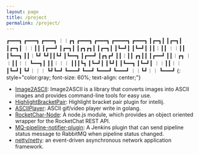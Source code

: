 ```yaml
---
layout: page
title: /project
permalink: /project/
---
```


┏━━━┓ ┏━━━┓ ┏━━━┓ ︱︱┏┓ ┏━━━┓ ┏━━━┓ ┏━━━━┓ ┏━━━┓
┃┏━┓┃ ┃┏━┓┃ ┃┏━┓┃ ︱︱┃┃ ┃┏━━┛ ┃┏━┓┃ ┃┏┓┏┓┃ ┃┏━┓┃
┃┗━┛┃ ┃┗━┛┃ ┃┃︱┃┃ ︱︱┃┃ ┃┗━━┓ ┃┃︱┗┛ ┗┛┃┃┗┛ ┃┗━━┓
┃┏━━┛ ┃┏┓┏┛ ┃┃︱┃┃ ┏┓┃┃ ┃┏━━┛ ┃┃︱┏┓ ︱︱┃┃︱︱ ┗━━┓┃
┃┃︱︱︱ ┃┃┃┗┓ ┃┗━┛┃ ┃┗┛┃ ┃┗━━┓ ┃┗━┛┃ ︱︱┃┃︱︱ ┃┗━┛┃
┗┛︱︱︱ ┗┛┗━┛ ┗━━━┛ ┗━━┛ ┗━━━┛ ┗━━━┛ ︱︱┗┛︱︱ ┗━━━┛
{: style="color:gray; font-size: 60%; text-align: center;"}


- [Image2ASCII](https://github.com/qeesung/image2ascii): Image2ASCII is a library that converts images into ASCII images and provides command-line tools for easy use.
- [HighlightBracketPair](https://github.com/qeesung/HighlightBracketPair): Highlight bracket pair plugin for intellij.
- [ASCIIPlayer](https://github.com/qeesung/asciiplayer): ASCII gif/video player write in golang.
- [RocketChar-Node](https://github.com/qeesung/rocketchat-node): A node.js module, which provides an object oriented wrapper for the RocketChat REST API.
- [MQ-pipeline-notifier-plugin](https://github.com/qeesung/mq-pipeline-notifier-plugin): A Jenkins plugin that can send pipeline status message to RabbitMQ when pipeline status changed.
- [netty/netty](https://github.com/netty/netty):  an event-driven asynchronous network application framework.



